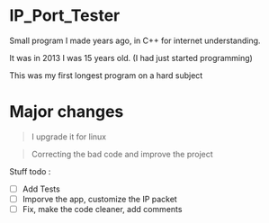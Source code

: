 # IP_Port_Tester

Small program I made years ago, in C++ for internet understanding.

It was in 2013 I was 15 years old. (I had just started programming)

This was my first longest program on a hard subject

# Major changes

> I upgrade it for linux

> Correcting the bad code and improve the project

Stuff todo :

* [ ] Add Tests
* [ ] Imporve the app, customize the IP packet
* [ ] Fix, make the code cleaner, add comments
